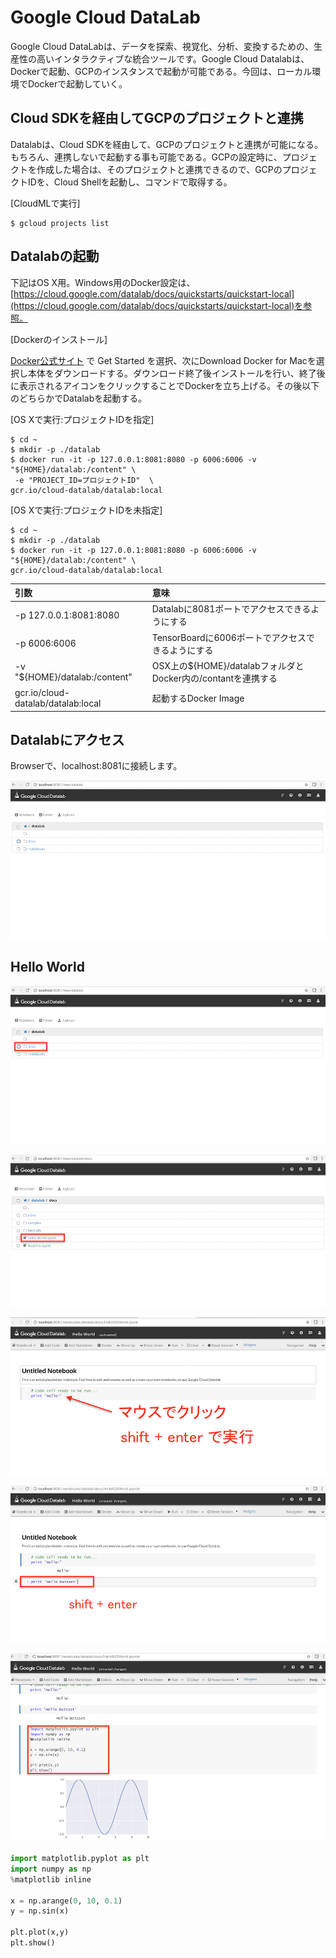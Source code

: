 # Google Cloud DataLab

Google Cloud DataLabは、データを探索、視覚化、分析、変換するための、生産性の高いインタラクティブな統合ツールです。Google Cloud Datalabは、Dockerで起動、GCPのインスタンスで起動が可能である。今回は、ローカル環境でDockerで起動していく。

## Cloud SDKを経由してGCPのプロジェクトと連携

Datalabは、Cloud SDKを経由して、GCPのプロジェクトと連携が可能になる。もちろん、連携しないで起動する事も可能である。GCPの設定時に、プロジェクトを作成した場合は、そのプロジェクトと連携できるので、GCPのプロジェクトIDを、Cloud Shellを起動し、コマンドで取得する。

[CloudMLで実行]
```shell
$ gcloud projects list
```

## Datalabの起動

下記はOS X用。Windows用のDocker設定は、[https://cloud.google.com/datalab/docs/quickstarts/quickstart-local](https://cloud.google.com/datalab/docs/quickstarts/quickstart-local)を参照。

[Dockerのインストール]

[Docker公式サイト](https://www.docker.com/) で Get Started を選択、次にDownload Docker for Macを選択し本体をダウンロードする。ダウンロード終了後インストールを行い、終了後に表示されるアイコンをクリックすることでDockerを立ち上げる。その後以下のどちらかでDatalabを起動する。

[OS Xで実行:プロジェクトIDを指定]
```shell
$ cd ~
$ mkdir -p ./datalab
$ docker run -it -p 127.0.0.1:8081:8080 -p 6006:6006 -v "${HOME}/datalab:/content" \
 -e "PROJECT_ID=プロジェクトID"  \
gcr.io/cloud-datalab/datalab:local
```

[OS Xで実行:プロジェクトIDを未指定]
```shell
$ cd ~
$ mkdir -p ./datalab
$ docker run -it -p 127.0.0.1:8081:8080 -p 6006:6006 -v "${HOME}/datalab:/content" \
gcr.io/cloud-datalab/datalab:local
```

|引数|意味|
|:--|:--|
|-p 127.0.0.1:8081:8080 | Datalabに8081ポートでアクセスできるようにする|
|-p 6006:6006|TensorBoardに6006ポートでアクセスできるようにする|
|-v "${HOME}/datalab:/content"|OSX上の${HOME}/datalabフォルダとDocker内の/contantを連携する|
|gcr.io/cloud-datalab/datalab:local|起動するDocker Image|

## Datalabにアクセス

Browserで、localhost:8081に接続します。

![](/img/datalab001.png)

## Hello World

![](/img/datalab002.png)

![](/img/datalab003.png)

![](/img/datalab004.png)

![](/img/datalab005.png)

![](/img/datalab006.png)

```python
import matplotlib.pyplot as plt
import numpy as np
%matplotlib inline

x = np.arange(0, 10, 0.1)
y = np.sin(x)

plt.plot(x,y)
plt.show()
```
